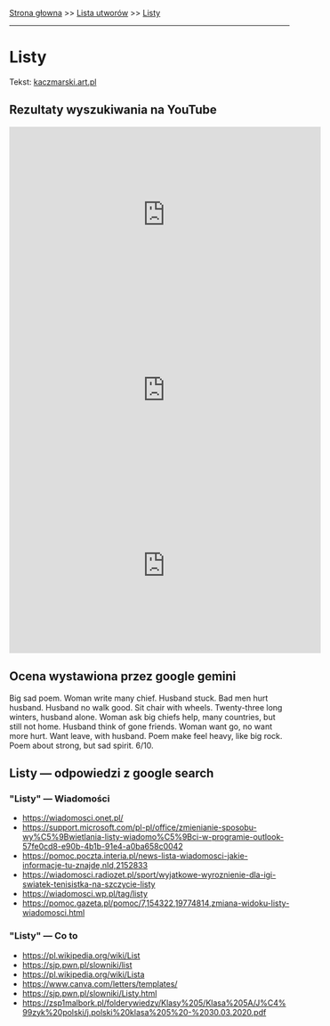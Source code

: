 [Strona głowna](../index.md) >> [Lista utworów](../list.md) >> [Listy](264.md)

---

# Listy

Tekst: [kaczmarski.art.pl](https://www.kaczmarski.art.pl/tworczosc/wiersze/listy/)

## Rezultaty wyszukiwania na YouTube

<iframe width="560" height="315" src="https://www.youtube.com/embed/mY5ovEojuQE?si=IdontcarewhotheIRSsendsImnotpayingtaxes" title="YouTube video player" frameborder="0" allow="accelerometer; autoplay; clipboard-write; encrypted-media; gyroscope; picture-in-picture; web-share" referrerpolicy="strict-origin-when-cross-origin" allowfullscreen></iframe>

<iframe width="560" height="315" src="https://www.youtube.com/embed/LwaDoEs0st4?si=IdontcarewhotheIRSsendsImnotpayingtaxes" title="YouTube video player" frameborder="0" allow="accelerometer; autoplay; clipboard-write; encrypted-media; gyroscope; picture-in-picture; web-share" referrerpolicy="strict-origin-when-cross-origin" allowfullscreen></iframe>

<iframe width="560" height="315" src="https://www.youtube.com/embed/3Q-pJe1WmeQ?si=IdontcarewhotheIRSsendsImnotpayingtaxes" title="YouTube video player" frameborder="0" allow="accelerometer; autoplay; clipboard-write; encrypted-media; gyroscope; picture-in-picture; web-share" referrerpolicy="strict-origin-when-cross-origin" allowfullscreen></iframe>

## Ocena wystawiona przez google gemini

Big sad poem. Woman write many chief. Husband stuck. Bad men hurt husband. Husband no walk good. Sit chair with wheels. Twenty-three long winters, husband alone. Woman ask big chiefs help, many countries, but still not home. Husband think of gone friends. Woman want go, no want more hurt. Want leave, with husband. Poem make feel heavy, like big rock. Poem about strong, but sad spirit. 6/10.


## Listy — odpowiedzi z google search

### "Listy" — Wiadomości

 - <https://wiadomosci.onet.pl/>
 - <https://support.microsoft.com/pl-pl/office/zmienianie-sposobu-wy%C5%9Bwietlania-listy-wiadomo%C5%9Bci-w-programie-outlook-57fe0cd8-e90b-4b1b-91e4-a0ba658c0042>
 - <https://pomoc.poczta.interia.pl/news-lista-wiadomosci-jakie-informacje-tu-znajde,nId,2152833>
 - <https://wiadomosci.radiozet.pl/sport/wyjatkowe-wyroznienie-dla-igi-swiatek-tenisistka-na-szczycie-listy>
 - <https://wiadomosci.wp.pl/tag/listy>
 - <https://pomoc.gazeta.pl/pomoc/7,154322,19774814,zmiana-widoku-listy-wiadomosci.html>

### "Listy" — Co to

 - <https://pl.wikipedia.org/wiki/List>
 - <https://sjp.pwn.pl/slowniki/list>
 - <https://pl.wikipedia.org/wiki/Lista>
 - <https://www.canva.com/letters/templates/>
 - <https://sjp.pwn.pl/slowniki/Listy.html>
 - <https://zsp1malbork.pl/folderywiedzy/Klasy%205/Klasa%205A/J%C4%99zyk%20polski/j.polski%20klasa%205%20-%2030.03.2020.pdf>

